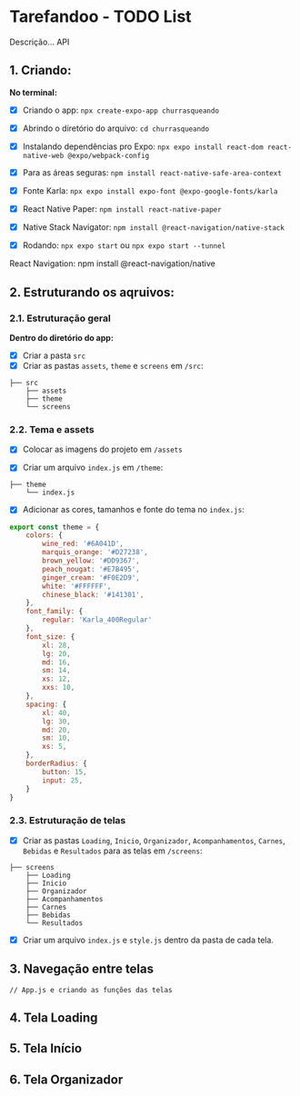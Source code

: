 # Tarefandoo - TODO List
Descrição... API

## 1. Criando:
**No terminal:**
- [x] Criando o app: `npx create-expo-app churrasqueando`
- [x] Abrindo o diretório do arquivo: `cd churrasqueando`
- [x] Instalando dependências pro Expo: `npx expo install react-dom react-native-web @expo/webpack-config`
- [x] Para as áreas seguras: `npm install react-native-safe-area-context`
- [x] Fonte Karla: `npx expo install expo-font @expo-google-fonts/karla`
- [x] React Native Paper: `npm install react-native-paper`
- [x] Native Stack Navigator: `npm install @react-navigation/native-stack`

- [x] Rodando: `npx expo start` ou `npx expo start --tunnel`


React Navigation:
npm install @react-navigation/native

## 2. Estruturando os aqruivos:

### 2.1. Estruturação geral
**Dentro do diretório do app:**
- [x] Criar a pasta `src` 
- [x] Criar as pastas `assets`, `theme` e `screens` em `/src`:
```
├── src
    ├── assets
    ├── theme
    └── screens
```

### 2.2. Tema e assets
- [x] Colocar as imagens do projeto em `/assets` 

- [x] Criar um arquivo `index.js` em `/theme`:
```
├── theme
    └── index.js
```

- [x] Adicionar as cores, tamanhos e fonte do tema no `index.js`:
```js
export const theme = {
    colors: {
        wine_red: '#6A041D',
        marquis_orange: '#D27238',
        brown_yellow: '#DD9367',
        peach_nougat: '#E7B495',
        ginger_cream: '#F0E2D9',
        white: '#FFFFFF',
        chinese_black: '#141301',
    },
    font_family: {
        regular: 'Karla_400Regular'
    },
    font_size: {
        xl: 28,
        lg: 20,
        md: 16,
        sm: 14,
        xs: 12,
        xxs: 10,
    },
    spacing: {
        xl: 40,
        lg: 30,
        md: 20,
        sm: 10,
        xs: 5,
    },
    borderRadius: {
        button: 15,
        input: 25,
    }
}
```

### 2.3. Estruturação de telas
- [x] Criar as pastas `Loading`, `Inicio`, `Organizador`, `Acompanhamentos`, `Carnes`, `Bebidas` e `Resultados` para as telas em `/screens`: 
```
├── screens
    ├── Loading
    ├── Inicio
    ├── Organizador
    ├── Acompanhamentos
    ├── Carnes
    ├── Bebidas
    └── Resultados
```

- [x] Criar um arquivo `index.js` e `style.js` dentro da pasta de cada tela.



## 3. Navegação entre telas
`// App.js e criando as funções das telas`

## 4. Tela Loading

## 5. Tela Início

## 6. Tela Organizador